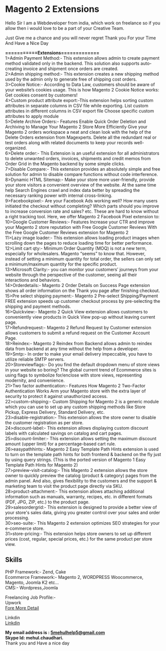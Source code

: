 Magento 2 Extensions
==========================

Hello Sir
I am a Webdeveloper from india, which work on freelance so if you allow then i would love to be a part of your Creative Team.

Just Give me a chance and you will never regret 
Thank you For your Time And Have a Nice Day


<b>===========Extensions=============</b><br/>
1>Admin Payment Method:- This extension allows admin to create payment method validated only in the backend. This solution also supports auto-creating invoice and shipment once orders are created.<br/>
2>Admin shipping method:- This extension creates a new shipping method used by the admin only to generate free of shipping cost orders.<br/>
3>Cookie Notice:- According to Data Law, customers should be aware of your website’s cookies usage. This is how Magento 2 Cookie Notice works: Get cookies consent by customers!<br/>
4>Custom product attribute export:-This extension helps sorting custom attributes in separate columns in CSV file while exporting. List custom attributes in different columns in CSV export file Choose specific custom attributes to apply module<br/>
5>Delete Archive Orders:- Features Enable Quick Order Deletion and Archiving to Manage Your Magento 2 Store More Efficiently Give your Magento 2 orders workspace a neat and clean look with the help of the Delete Orders extension from Magexperts. Delete all the redundant real or test orders along with related documents to keep your records well-organized.<br/>
6>Delete order:- This Extension is an useful extension for all administrators to delete unwanted orders, invoices, shipments and credit memos from Order Grid in the Magento backend by some simple clicks.<br/>
7>Disable Compare:- This extension provides an absolutely simple and free solution for admin to disable compare functions without code interference.<br/>
8>Dynamic HTML Sitemap:- Make your store more user-friendly, provide your store visitors a convenient overview of the website. At the same time help Search Engines crawl and index data better by spreading the necessary ranking power with internal cross-linking.<br/>
9>Facebookpixel:- Are your Facebook Ads working well? How many users initiated the checkout without completing? Which parts should you improve to increase conversion rate and sales? etc. These are hard to know without a right tracking tool. Here, we offer Magento 2 Facebook Pixel extension to:<br/>
10>Google Customer Reviews:- Features Increase your CTR and improve your Magento 2 store reputation with Free Google Customer Reviews With the Free Google Customer Reviews extension for Magento 2<br/>
11>Lazy image loader:- This extension allows loading product images when scrolling down the pages to reduce loading time for better performance.<br/>
12>Limit cart qty:- Minimum Order Quantity (MOQ) is not a new term, especially for wholesalers. Magento “seems” to know that. However, instead of setting a minimum quantity for total order, the sellers can only set a minimum/maximum quantity for the specific product.<br/>
13>Microsoft Clarity:- you can monitor your customers’ journeys from your website through the perspective of the customer, seeing all their interactions and behaviors.<br/>
14>Orderdetails:- Magento 2 Order Details on Success Page extension shows all order information on the Thank you page after finishing checkout.<br/>
15>Pre select shipping payment:- Magento 2 Pre-select Shipping/Payment FREE extension speeds up customer checkout process by pre-selecting the shipping and payment methods.<br/>
16>Quickview:- Magento 2 Quick View extension allows customers to conveniently view products in Quick View pop-up without leaving current page.<br/>
17>Refundrequest:- Magento 2 Refund Request by Customer extension allows customers to submit a refund request on the Customer Account Page.<br/>
18>Reindex:- Magento 2 Reindex from Backend allows admin to reindex data from backend at any time without the help from a developer.<br/>
19>Smtp:- In order to make your email delivery impeccable, you have to utilize reliable SMTP servers. <br/>
20>Storeviewflags:- Do you find the default dropdown menu of store views in your website so boring? The global current trend of Ecommerce sites is using flags to symbolize for/enclose with store views, representing modernity, and convenience.<br/>
21>Two factor authentication:- Features How Magento 2 Two-Factor Authentication Works Arm your Magento store with the extra layer of security to protect it against unauthorized access.<br/>
22>custom-shipping:- Custom Shipping for Magento 2 is a generic module which you can use to set up any custom shipping methods like Store Pickup, Express Delivery, Standard Delivery, etc.<br/>
23>disable-registration:- This extension allows the store owner to disable the customer registration as per store.<br/>
24>discount-label:- This extension allows displaying custom discount labels with calculated savings on catalog and cart pages.<br/>
25>discount-limiter:- This extension allows setting the maximum discount amount (upper limit) for a percentage-based cart rule.<br/>
26>easypathhints:- Magento 2 Easy Template Path Hints extension is used to turn on the template path hints for both frontend & backend on the fly just by using query strings. (This is the ported version of Magento 1 Easy Template Path Hints for Magento 2)<br/>
27>preview-visit-catalog:- This Magento 2 extension allows the store owner to quickly preview the catalog (product & category) pages from the admin panel. And also, gives flexibility to the customers and the support & marketing team to visit the product page directly via SKU.<br/>
28>product-attachment:- This extension allows attaching additional information such as manuals, warranty, recipes, etc. in different formats (PDF, JPG, ZIP, etc.) to the product page.<br/>
29>salesordergrid:- This extension is designed to provide a better view of your store's sales data, giving you greater control over your sales and order processing.<br/>
30>seo-suite:- This Magento 2 extension optimizes SEO strategies for your e-commerce store.<br/>
31>store-pricing:- This extension helps store owners to set up different prices (cost, regular, special prices, etc.) for the same product per store view.<br/>






Skills
----------
PHP Framework:- Zend, Cake
<br/>
Ecommerce Framework:- Magento 2, WORDPRESS Woocommerce, Magento, Joomla K2 etc...
<br/>
CMS:- Wordpress,Joomla
<br/>

Freelancing Job Profile:-
<br/>
Upwork
<br/>
<a href="https://www.upwork.com/o/profiles/users/_~0131aa29ad23bc45f1/" target="_blank">Fore More Detail</a>
<br/>

Linkdin
<br/>
<a href="https://www.linkedin.com/in/mehul-chaudhari-9854318b/" target="_blank">Linkdin</a>
<br/>

<b>My email address is : 5mehulhelp5@gmail.com <br/> Skype Id: mehul.chaudhari.</b>
<br/>
Thank you and Have a nice day
